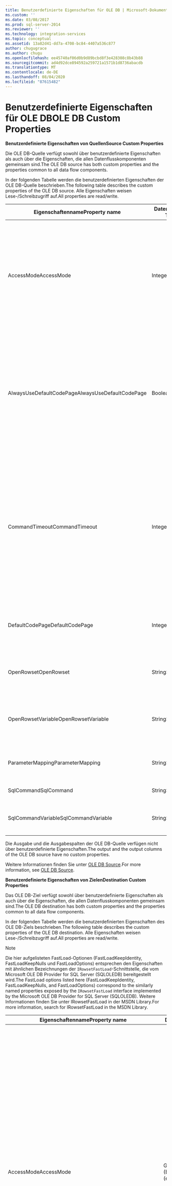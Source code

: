 ```yaml
---
title: Benutzerdefinierte Eigenschaften für OLE DB | Microsoft-Dokumentation
ms.custom: ''
ms.date: 03/08/2017
ms.prod: sql-server-2014
ms.reviewer: ''
ms.technology: integration-services
ms.topic: conceptual
ms.assetid: 13a82d41-dd7a-4708-bc84-4407a536c877
author: chugugrace
ms.author: chugu
ms.openlocfilehash: ee45740af06d0b9d89bcbd8f3e428308c8b43b88
ms.sourcegitcommit: ad4d92dce894592a259721a1571b1d8736abacdb
ms.translationtype: MT
ms.contentlocale: de-DE
ms.lasthandoff: 08/04/2020
ms.locfileid: "87615482"
---
```

# <a name="ole-db-custom-properties"></a><span data-ttu-id="054ce-102">Benutzerdefinierte Eigenschaften für OLE DB</span><span class="sxs-lookup"><span data-stu-id="054ce-102">OLE DB Custom Properties</span></span>
  <span data-ttu-id="054ce-103">**Benutzerdefinierte Eigenschaften von Quellen**</span><span class="sxs-lookup"><span data-stu-id="054ce-103">**Source Custom Properties**</span></span>  
  
 <span data-ttu-id="054ce-104">Die OLE DB-Quelle verfügt sowohl über benutzerdefinierte Eigenschaften als auch über die Eigenschaften, die allen Datenflusskomponenten gemeinsam sind.</span><span class="sxs-lookup"><span data-stu-id="054ce-104">The OLE DB source has both custom properties and the properties common to all data flow components.</span></span>  
  
 <span data-ttu-id="054ce-105">In der folgenden Tabelle werden die benutzerdefinierten Eigenschaften der OLE DB-Quelle beschrieben.</span><span class="sxs-lookup"><span data-stu-id="054ce-105">The following table describes the custom properties of the OLE DB source.</span></span> <span data-ttu-id="054ce-106">Alle Eigenschaften weisen Lese-/Schreibzugriff auf.</span><span class="sxs-lookup"><span data-stu-id="054ce-106">All properties are read/write.</span></span>  
  
|<span data-ttu-id="054ce-107">Eigenschaftenname</span><span class="sxs-lookup"><span data-stu-id="054ce-107">Property name</span></span>|<span data-ttu-id="054ce-108">Datentyp</span><span class="sxs-lookup"><span data-stu-id="054ce-108">Data Type</span></span>|<span data-ttu-id="054ce-109">BESCHREIBUNG</span><span class="sxs-lookup"><span data-stu-id="054ce-109">Description</span></span>|  
|-------------------|---------------|-----------------|  
|<span data-ttu-id="054ce-110">AccessMode</span><span class="sxs-lookup"><span data-stu-id="054ce-110">AccessMode</span></span>|<span data-ttu-id="054ce-111">Integer</span><span class="sxs-lookup"><span data-stu-id="054ce-111">Integer</span></span>|<span data-ttu-id="054ce-112">Der zum Zugreifen auf die Datenbank verwendete Modus.</span><span class="sxs-lookup"><span data-stu-id="054ce-112">The mode used to access the database.</span></span> <span data-ttu-id="054ce-113">Mögliche Werte sind **Open Rowset**, **Open Rowset from Variable**, `SQL Command` und **SQL command from Variable**.</span><span class="sxs-lookup"><span data-stu-id="054ce-113">The possible values are **Open Rowset**, **Open Rowset from Variable**, `SQL Command`, and **SQL Command from Variable**.</span></span> <span data-ttu-id="054ce-114">Der Standardwert ist **Geöffnetes Rowset**.</span><span class="sxs-lookup"><span data-stu-id="054ce-114">The default value is **Open Rowset**.</span></span>|  
|<span data-ttu-id="054ce-115">AlwaysUseDefaultCodePage</span><span class="sxs-lookup"><span data-stu-id="054ce-115">AlwaysUseDefaultCodePage</span></span>|<span data-ttu-id="054ce-116">Boolean</span><span class="sxs-lookup"><span data-stu-id="054ce-116">Boolean</span></span>|<span data-ttu-id="054ce-117">Ein Wert, der angibt, ob der Wert der `DefaultCodePage`-Eigenschaft für jede Spalte verwendet werden soll, oder ob versucht werden soll, die Codepage aus dem Gebietsschema der einzelnen Spalten abzuleiten.</span><span class="sxs-lookup"><span data-stu-id="054ce-117">A value that indicates whether to use the value of the `DefaultCodePage` property for each column, or to try to derive the codepage from each column's locale.</span></span> <span data-ttu-id="054ce-118">Der Standardwert dieser Eigenschaft ist `False`.</span><span class="sxs-lookup"><span data-stu-id="054ce-118">The default value of this property is `False`.</span></span>|  
|<span data-ttu-id="054ce-119">CommandTimeout</span><span class="sxs-lookup"><span data-stu-id="054ce-119">CommandTimeout</span></span>|<span data-ttu-id="054ce-120">Integer</span><span class="sxs-lookup"><span data-stu-id="054ce-120">Integer</span></span>|<span data-ttu-id="054ce-121">Die Anzahl der Sekunden, nach denen ein Befehl wegen eines Timeouts abgebrochen wird. Der Wert 0 steht für ein unbegrenztes Timeout.</span><span class="sxs-lookup"><span data-stu-id="054ce-121">The number of seconds before a command times out. A value of 0 indicates an infinite time-out.</span></span><br /><br /> <span data-ttu-id="054ce-122">Hinweis: Diese Eigenschaft ist nicht im **Quell-Editor für OLE DB** verfügbar, kann jedoch mit dem Dialogfeld **Erweiterter Editor** festgelegt werden.</span><span class="sxs-lookup"><span data-stu-id="054ce-122">Note: This property is not available in the **OLE DB Source Editor**, but can be set by using the **Advanced Editor**.</span></span>|  
|<span data-ttu-id="054ce-123">DefaultCodePage</span><span class="sxs-lookup"><span data-stu-id="054ce-123">DefaultCodePage</span></span>|<span data-ttu-id="054ce-124">Integer</span><span class="sxs-lookup"><span data-stu-id="054ce-124">Integer</span></span>|<span data-ttu-id="054ce-125">Die zu verwendende Codepage, wenn keine Codepageinformationen aus der Datenquelle verfügbar sind.</span><span class="sxs-lookup"><span data-stu-id="054ce-125">The code page to use when code page information is unavailable from the data source.</span></span>|  
|<span data-ttu-id="054ce-126">OpenRowset</span><span class="sxs-lookup"><span data-stu-id="054ce-126">OpenRowset</span></span>|<span data-ttu-id="054ce-127">String</span><span class="sxs-lookup"><span data-stu-id="054ce-127">String</span></span>|<span data-ttu-id="054ce-128">Der Name des Datenbankobjekts, das zum Öffnen eines Rowsets verwendet wird.</span><span class="sxs-lookup"><span data-stu-id="054ce-128">The name of the database object that is used to open a rowset.</span></span>|  
|<span data-ttu-id="054ce-129">OpenRowsetVariable</span><span class="sxs-lookup"><span data-stu-id="054ce-129">OpenRowsetVariable</span></span>|<span data-ttu-id="054ce-130">String</span><span class="sxs-lookup"><span data-stu-id="054ce-130">String</span></span>|<span data-ttu-id="054ce-131">Die Variable, die den Namen des Datenbankobjekts enthält, das zum Öffnen eines Rowsets verwendet wird.</span><span class="sxs-lookup"><span data-stu-id="054ce-131">The variable that contains the name of the database object that is used to open a rowset.</span></span>|  
|<span data-ttu-id="054ce-132">ParameterMapping</span><span class="sxs-lookup"><span data-stu-id="054ce-132">ParameterMapping</span></span>|<span data-ttu-id="054ce-133">String</span><span class="sxs-lookup"><span data-stu-id="054ce-133">String</span></span>|<span data-ttu-id="054ce-134">Die Zuordnung von Parametern im SQL-Befehl zu Variablen.</span><span class="sxs-lookup"><span data-stu-id="054ce-134">The mapping from parameters in the SQL command to variables.</span></span>|  
|<span data-ttu-id="054ce-135">SqlCommand</span><span class="sxs-lookup"><span data-stu-id="054ce-135">SqlCommand</span></span>|<span data-ttu-id="054ce-136">String</span><span class="sxs-lookup"><span data-stu-id="054ce-136">String</span></span>|<span data-ttu-id="054ce-137">Der auszuführende SQL-Befehl.</span><span class="sxs-lookup"><span data-stu-id="054ce-137">The SQL command to be executed.</span></span>|  
|<span data-ttu-id="054ce-138">SqlCommandVariable</span><span class="sxs-lookup"><span data-stu-id="054ce-138">SqlCommandVariable</span></span>|<span data-ttu-id="054ce-139">String</span><span class="sxs-lookup"><span data-stu-id="054ce-139">String</span></span>|<span data-ttu-id="054ce-140">Die Variable, die den auszuführenden SQL-Befehl enthält.</span><span class="sxs-lookup"><span data-stu-id="054ce-140">The variable that contains the SQL command to be executed.</span></span>|  
  
 <span data-ttu-id="054ce-141">Die Ausgabe und die Ausgabespalten der OLE DB-Quelle verfügen nicht über benutzerdefinierte Eigenschaften.</span><span class="sxs-lookup"><span data-stu-id="054ce-141">The output and the output columns of the OLE DB source have no custom properties.</span></span>  
  
 <span data-ttu-id="054ce-142">Weitere Informationen finden Sie unter [OLE DB Source](ole-db-source.md).</span><span class="sxs-lookup"><span data-stu-id="054ce-142">For more information, see [OLE DB Source](ole-db-source.md).</span></span>  
  
 <span data-ttu-id="054ce-143">**Benutzerdefinierte Eigenschaften von Zielen**</span><span class="sxs-lookup"><span data-stu-id="054ce-143">**Destination Custom Properties**</span></span>  
  
 <span data-ttu-id="054ce-144">Das OLE DB-Ziel verfügt sowohl über benutzerdefinierte Eigenschaften als auch über die Eigenschaften, die allen Datenflusskomponenten gemeinsam sind.</span><span class="sxs-lookup"><span data-stu-id="054ce-144">The OLE DB destination has both custom properties and the properties common to all data flow components.</span></span>  
  
 <span data-ttu-id="054ce-145">In der folgenden Tabelle werden die benutzerdefinierten Eigenschaften des OLE DB-Ziels beschrieben.</span><span class="sxs-lookup"><span data-stu-id="054ce-145">The following table describes the custom properties of the OLE DB destination.</span></span> <span data-ttu-id="054ce-146">Alle Eigenschaften weisen Lese-/Schreibzugriff auf.</span><span class="sxs-lookup"><span data-stu-id="054ce-146">All properties are read/write.</span></span>  
  
> [!NOTE]  
>  <span data-ttu-id="054ce-147">Die hier aufgelisteten FastLoad-Optionen (FastLoadKeepIdentity, FastLoadKeepNulls und FastLoadOptions) entsprechen den Eigenschaften mit ähnlichen Bezeichnungen der `IRowsetFastLoad`-Schnittstelle, die vom Microsoft OLE DB Provider for SQL Server (SQLOLEDB) bereitgestellt wird.</span><span class="sxs-lookup"><span data-stu-id="054ce-147">The FastLoad options listed here (FastLoadKeepIdentity, FastLoadKeepNulls, and FastLoadOptions) correspond to the similarly named properties exposed by the `IRowsetFastLoad` interface implemented by the Microsoft OLE DB Provider for SQL Server (SQLOLEDB).</span></span> <span data-ttu-id="054ce-148">Weitere Informationen finden Sie unter IRowsetFastLoad in der MSDN Library.</span><span class="sxs-lookup"><span data-stu-id="054ce-148">For more information, search for IRowsetFastLoad in the MSDN Library.</span></span>  
  
|<span data-ttu-id="054ce-149">Eigenschaftenname</span><span class="sxs-lookup"><span data-stu-id="054ce-149">Property name</span></span>|<span data-ttu-id="054ce-150">Datentyp</span><span class="sxs-lookup"><span data-stu-id="054ce-150">Data Type</span></span>|<span data-ttu-id="054ce-151">BESCHREIBUNG</span><span class="sxs-lookup"><span data-stu-id="054ce-151">Description</span></span>|  
|-------------------|---------------|-----------------|  
|<span data-ttu-id="054ce-152">AccessMode</span><span class="sxs-lookup"><span data-stu-id="054ce-152">AccessMode</span></span>|<span data-ttu-id="054ce-153">Ganze Zahl (Enumeration)</span><span class="sxs-lookup"><span data-stu-id="054ce-153">Integer (enumeration)</span></span>|<span data-ttu-id="054ce-154">Ein Wert, der angibt, wie das Ziel auf seine Zieldatenbank zugreift.</span><span class="sxs-lookup"><span data-stu-id="054ce-154">A value that specifies how the destination access its destination database.</span></span><br /><br /> <span data-ttu-id="054ce-155">Diese Eigenschaft kann einen der folgenden Werte haben:</span><span class="sxs-lookup"><span data-stu-id="054ce-155">This property can have one of the following values:</span></span><br /><br /> <span data-ttu-id="054ce-156">`OpenRowset`(0): Sie geben den Namen einer Tabelle oder Sicht an.</span><span class="sxs-lookup"><span data-stu-id="054ce-156">`OpenRowset` (0): You provide the name of a table or view.</span></span><br /><span data-ttu-id="054ce-157">`OpenRowset from Variable`(1): Sie geben den Namen einer Variablen an, die den Namen einer Tabelle oder Sicht enthält.</span><span class="sxs-lookup"><span data-stu-id="054ce-157">`OpenRowset from Variable` (1): You provide the name of a variable that contains the name of a table or view.</span></span><br /><span data-ttu-id="054ce-158">`OpenRowset Using Fastload`(3): Sie geben den Namen einer Tabelle oder Sicht an.</span><span class="sxs-lookup"><span data-stu-id="054ce-158">`OpenRowset Using Fastload` (3): You provide the name of a table or view.</span></span><br /><span data-ttu-id="054ce-159">`OpenRowset Using Fastload from Variable`(4): Sie geben den Namen einer Variablen an, die den Namen einer Tabelle oder Sicht enthält.</span><span class="sxs-lookup"><span data-stu-id="054ce-159">`OpenRowset Using Fastload from Variable` (4): You provide the name of a variable that contains the name of a table or view.</span></span><br /><span data-ttu-id="054ce-160">`SQL Command`(2): Sie geben eine SQL-Anweisung an.</span><span class="sxs-lookup"><span data-stu-id="054ce-160">`SQL Command` (2): You provide a SQL statement.</span></span>|  
|<span data-ttu-id="054ce-161">AlwaysUseDefaultCodePage</span><span class="sxs-lookup"><span data-stu-id="054ce-161">AlwaysUseDefaultCodePage</span></span>|<span data-ttu-id="054ce-162">Boolean</span><span class="sxs-lookup"><span data-stu-id="054ce-162">Boolean</span></span>|<span data-ttu-id="054ce-163">Ein Wert, der angibt, ob der Wert der `DefaultCodePage`-Eigenschaft für jede Spalte verwendet werden soll, oder ob versucht werden soll, die Codepage aus dem Gebietsschema der einzelnen Spalten abzuleiten.</span><span class="sxs-lookup"><span data-stu-id="054ce-163">A value that indicates whether to use the value of the `DefaultCodePage` property for each column, or to try to derive the codepage from each column's locale.</span></span> <span data-ttu-id="054ce-164">Der Standardwert dieser Eigenschaft ist `False`.</span><span class="sxs-lookup"><span data-stu-id="054ce-164">The default value of this property is `False`.</span></span>|  
|<span data-ttu-id="054ce-165">CommandTimeout</span><span class="sxs-lookup"><span data-stu-id="054ce-165">CommandTimeout</span></span>|<span data-ttu-id="054ce-166">Integer</span><span class="sxs-lookup"><span data-stu-id="054ce-166">Integer</span></span>|<span data-ttu-id="054ce-167">Die maximale Ausführungsdauer in Sekunden, bevor ein Timeout für den SQL-Befehl eintritt. Der Wert 0 steht für eine unbegrenzte Dauer.</span><span class="sxs-lookup"><span data-stu-id="054ce-167">The maximum number of seconds that the SQL command can run before timing out. A value of 0 indicates an infinite time.</span></span> <span data-ttu-id="054ce-168">Der Standardwert dieser Eigenschaft ist 0.</span><span class="sxs-lookup"><span data-stu-id="054ce-168">The default value of this property is 0.</span></span><br /><br /> <span data-ttu-id="054ce-169">Hinweis: Diese Eigenschaft ist nicht im **Ziel-Editor für OLE DB** verfügbar, kann jedoch mit dem **Erweiterten Editor** festgelegt werden.</span><span class="sxs-lookup"><span data-stu-id="054ce-169">Note: This property is not available in the **OLE DB Destination Editor**, but can be set by using the **Advanced Editor**.</span></span>|  
|<span data-ttu-id="054ce-170">DefaultCodePage</span><span class="sxs-lookup"><span data-stu-id="054ce-170">DefaultCodePage</span></span>|<span data-ttu-id="054ce-171">Integer</span><span class="sxs-lookup"><span data-stu-id="054ce-171">Integer</span></span>|<span data-ttu-id="054ce-172">Die dem OLE DB-Ziel zugeordnete Standardcodepage.</span><span class="sxs-lookup"><span data-stu-id="054ce-172">The default codepage associated with the OLE DB destination.</span></span>|  
|<span data-ttu-id="054ce-173">FastLoadKeepIdentity</span><span class="sxs-lookup"><span data-stu-id="054ce-173">FastLoadKeepIdentity</span></span>|<span data-ttu-id="054ce-174">Boolean</span><span class="sxs-lookup"><span data-stu-id="054ce-174">Boolean</span></span>|<span data-ttu-id="054ce-175">Ein Wert, der angibt, ob Identitätswerte beim Laden von Daten kopiert werden sollen.</span><span class="sxs-lookup"><span data-stu-id="054ce-175">A value that specifies whether to copy identity values when data is loaded.</span></span> <span data-ttu-id="054ce-176">Diese Eigenschaft ist nur verfügbar, wenn eine der Optionen für das schnelle Laden verwendet wird.</span><span class="sxs-lookup"><span data-stu-id="054ce-176">This property is available only with one of the fast load options.</span></span> <span data-ttu-id="054ce-177">Der Standardwert dieser Eigenschaft ist `False`.</span><span class="sxs-lookup"><span data-stu-id="054ce-177">The default value of this property is `False`.</span></span> <span data-ttu-id="054ce-178">Diese Eigenschaft entspricht der OLE DB-Eigenschaft [IRowsetFastLoad &#40;OLE DB&#41;](../../relational-databases/native-client-ole-db-interfaces/irowsetfastload-ole-db.md) `SSPROP_FASTLOADKEEPIDENTITY` .</span><span class="sxs-lookup"><span data-stu-id="054ce-178">This property corresponds to the OLE DB [IRowsetFastLoad &#40;OLE DB&#41;](../../relational-databases/native-client-ole-db-interfaces/irowsetfastload-ole-db.md) property `SSPROP_FASTLOADKEEPIDENTITY`.</span></span>|  
|<span data-ttu-id="054ce-179">FastLoadKeepNulls</span><span class="sxs-lookup"><span data-stu-id="054ce-179">FastLoadKeepNulls</span></span>|<span data-ttu-id="054ce-180">Boolean</span><span class="sxs-lookup"><span data-stu-id="054ce-180">Boolean</span></span>|<span data-ttu-id="054ce-181">Ein Wert, der angibt, ob NULL-Werte beim Laden von Daten kopiert werden sollen.</span><span class="sxs-lookup"><span data-stu-id="054ce-181">A value that specifies whether to copy Null values when data is loaded.</span></span> <span data-ttu-id="054ce-182">Diese Eigenschaft ist nur verfügbar, wenn eine der Optionen für das schnelle Laden verwendet wird.</span><span class="sxs-lookup"><span data-stu-id="054ce-182">This property is available only with one of the fast load options.</span></span> <span data-ttu-id="054ce-183">Der Standardwert dieser Eigenschaft ist `False`.</span><span class="sxs-lookup"><span data-stu-id="054ce-183">The default value of this property is `False`.</span></span> <span data-ttu-id="054ce-184">Diese Eigenschaft entspricht der OLE DB-Eigenschaft [IRowsetFastLoad &#40;OLE DB&#41;](../../relational-databases/native-client-ole-db-interfaces/irowsetfastload-ole-db.md) `SSPROP_FASTLOADKEEPNULLS` .</span><span class="sxs-lookup"><span data-stu-id="054ce-184">This property corresponds to the OLE DB [IRowsetFastLoad &#40;OLE DB&#41;](../../relational-databases/native-client-ole-db-interfaces/irowsetfastload-ole-db.md) property `SSPROP_FASTLOADKEEPNULLS`.</span></span>|  
|<span data-ttu-id="054ce-185">FastLoadMaxInsertCommitSize</span><span class="sxs-lookup"><span data-stu-id="054ce-185">FastLoadMaxInsertCommitSize</span></span>|<span data-ttu-id="054ce-186">Integer</span><span class="sxs-lookup"><span data-stu-id="054ce-186">Integer</span></span>|<span data-ttu-id="054ce-187">Ein Wert, der die Batchgröße angibt, für die das OLE DB-Ziel bei schnellen Ladevorgängen die Durchführung eines Commits versucht.</span><span class="sxs-lookup"><span data-stu-id="054ce-187">A value that specifies the batch size that the OLE DB destination tries to commit during fast load operations.</span></span> <span data-ttu-id="054ce-188">Der Standardwert **0**gibt einen einzelnen Commitvorgang an, wenn alle Zeilen verarbeitet wurden.</span><span class="sxs-lookup"><span data-stu-id="054ce-188">The default value, **0**, indicates a single commit operation after all rows are processed.</span></span>|  
|<span data-ttu-id="054ce-189">FastLoadOptions</span><span class="sxs-lookup"><span data-stu-id="054ce-189">FastLoadOptions</span></span>|<span data-ttu-id="054ce-190">String</span><span class="sxs-lookup"><span data-stu-id="054ce-190">String</span></span>|<span data-ttu-id="054ce-191">Eine Auflistung von Optionen für schnelles Laden.</span><span class="sxs-lookup"><span data-stu-id="054ce-191">A collection of fast load options.</span></span> <span data-ttu-id="054ce-192">Die Optionen für schnelles Laden beinhalten das Sperren von Tabellen und die Überprüfung von Einschränkungen.</span><span class="sxs-lookup"><span data-stu-id="054ce-192">The fast load options include the locking of tables and the checking of constraints.</span></span> <span data-ttu-id="054ce-193">Sie können eines, beides oder keines von beiden angeben.</span><span class="sxs-lookup"><span data-stu-id="054ce-193">You can specify one, both, or neither.</span></span> <span data-ttu-id="054ce-194">Diese Eigenschaft entspricht der OLE DB IRowsetFastLoad-Eigenschaft `SSPROP_FASTLOADOPTIONS` und akzeptiert Zeichen folgen Optionen wie `CHECK_CONSTRAINTS` und `TABLOCK` .</span><span class="sxs-lookup"><span data-stu-id="054ce-194">This property corresponds to the OLE DB IRowsetFastLoad property `SSPROP_FASTLOADOPTIONS` and accepts string options such as `CHECK_CONSTRAINTS` and `TABLOCK`.</span></span><br /><br /> <span data-ttu-id="054ce-195">Hinweis: Einige Optionen für diese Eigenschaft sind nicht im **Ziel-Editor für Excel** verfügbar, können jedoch mit dem **Erweiterten Editor** festgelegt werden.</span><span class="sxs-lookup"><span data-stu-id="054ce-195">Note: Some options for this property are not available in the **Excel Destination Editor**, but can be set by using the **Advanced Editor**.</span></span>|  
|<span data-ttu-id="054ce-196">OpenRowset</span><span class="sxs-lookup"><span data-stu-id="054ce-196">OpenRowset</span></span>|<span data-ttu-id="054ce-197">String</span><span class="sxs-lookup"><span data-stu-id="054ce-197">String</span></span>|<span data-ttu-id="054ce-198">Wenn Access Mode auf festgelegt ist `OpenRowset` , wird der Name der Tabelle oder der Sicht, auf die das OLE DB Ziel zugreift.</span><span class="sxs-lookup"><span data-stu-id="054ce-198">When AccessMode is `OpenRowset`, the name of the table or view that the OLE DB destination accesses.</span></span>|  
|<span data-ttu-id="054ce-199">OpenRowsetVariable</span><span class="sxs-lookup"><span data-stu-id="054ce-199">OpenRowsetVariable</span></span>|<span data-ttu-id="054ce-200">String</span><span class="sxs-lookup"><span data-stu-id="054ce-200">String</span></span>|<span data-ttu-id="054ce-201">Wenn Access Mode auf festgelegt ist `OpenRowset from Variable` , der Name der Variablen, die den Namen der Tabelle oder Sicht enthält, auf die das OLE DB Ziel zugreift.</span><span class="sxs-lookup"><span data-stu-id="054ce-201">When AccessMode is `OpenRowset from Variable`, the name of the variable that contains the name of the table or view that the OLE DB destination accesses.</span></span>|  
|<span data-ttu-id="054ce-202">SqlCommand</span><span class="sxs-lookup"><span data-stu-id="054ce-202">SqlCommand</span></span>|<span data-ttu-id="054ce-203">String</span><span class="sxs-lookup"><span data-stu-id="054ce-203">String</span></span>|<span data-ttu-id="054ce-204">Wenn Access Mode `SQL Command` auf festgelegt ist, gibt die Transact-SQL-Anweisung, die das OLE DB Ziel verwendet, die Ziel Spalten für die Daten an.</span><span class="sxs-lookup"><span data-stu-id="054ce-204">When AccessMode is `SQL Command`, the Transact-SQL statement that the OLE DB destination uses to specify the destination columns for the data.</span></span>|  
  
 <span data-ttu-id="054ce-205">Die Eingabe und die Eingabespalten des OLE DB-Ziels verfügen nicht über benutzerdefinierte Eigenschaften.</span><span class="sxs-lookup"><span data-stu-id="054ce-205">The input and the input columns of the OLE DB destination have no custom properties.</span></span>  
  
 <span data-ttu-id="054ce-206">Weitere Informationen finden Sie unter [OLE DB Destination](ole-db-destination.md).</span><span class="sxs-lookup"><span data-stu-id="054ce-206">For more information, see [OLE DB Destination](ole-db-destination.md).</span></span>  
  
## <a name="see-also"></a><span data-ttu-id="054ce-207">Weitere Informationen</span><span class="sxs-lookup"><span data-stu-id="054ce-207">See Also</span></span>  
 [<span data-ttu-id="054ce-208">Common Properties</span><span class="sxs-lookup"><span data-stu-id="054ce-208">Common Properties</span></span>](../common-properties.md)  
  
  
